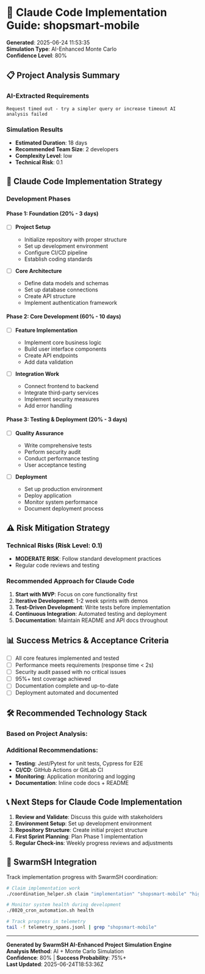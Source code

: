 # 🚀 Claude Code Implementation Guide: shopsmart-mobile

**Generated**: 2025-06-24 11:53:35  
**Simulation Type**: AI-Enhanced Monte Carlo  
**Confidence Level**: 80%

## 📋 Project Analysis Summary

### AI-Extracted Requirements
```
Request timed out - try a simpler query or increase timeout AI analysis failed 
```

### Simulation Results
- **Estimated Duration**: 18 days
- **Recommended Team Size**: 2 developers  
- **Complexity Level**: low
- **Technical Risk**: 0.1

## 🎯 Claude Code Implementation Strategy

### Development Phases

#### Phase 1: Foundation (20% - 3 days)
- [ ] **Project Setup**
  - Initialize repository with proper structure
  - Set up development environment
  - Configure CI/CD pipeline
  - Establish coding standards

- [ ] **Core Architecture**
  - Define data models and schemas
  - Set up database connections
  - Create API structure
  - Implement authentication framework

#### Phase 2: Core Development (60% - 10 days)
- [ ] **Feature Implementation**
  - Implement core business logic
  - Build user interface components
  - Create API endpoints
  - Add data validation

- [ ] **Integration Work**
  - Connect frontend to backend
  - Integrate third-party services
  - Implement security measures
  - Add error handling

#### Phase 3: Testing & Deployment (20% - 3 days)
- [ ] **Quality Assurance**
  - Write comprehensive tests
  - Perform security audit
  - Conduct performance testing
  - User acceptance testing

- [ ] **Deployment**
  - Set up production environment
  - Deploy application
  - Monitor system performance
  - Document deployment process

## ⚠️ Risk Mitigation Strategy

### Technical Risks (Risk Level: 0.1)
- **MODERATE RISK**: Follow standard development practices
- Regular code reviews and testing

### Recommended Approach for Claude Code
1. **Start with MVP**: Focus on core functionality first
2. **Iterative Development**: 1-2 week sprints with demos
3. **Test-Driven Development**: Write tests before implementation
4. **Continuous Integration**: Automated testing and deployment
5. **Documentation**: Maintain README and API docs throughout

## 📊 Success Metrics & Acceptance Criteria

- [ ] All core features implemented and tested
- [ ] Performance meets requirements (response time < 2s)
- [ ] Security audit passed with no critical issues
- [ ] 95%+ test coverage achieved
- [ ] Documentation complete and up-to-date
- [ ] Deployment automated and documented

## 🛠️ Recommended Technology Stack

### Based on Project Analysis:


### Additional Recommendations:
- **Testing**: Jest/Pytest for unit tests, Cypress for E2E
- **CI/CD**: GitHub Actions or GitLab CI
- **Monitoring**: Application monitoring and logging
- **Documentation**: Inline code docs + README

## 📞 Next Steps for Claude Code Implementation

1. **Review and Validate**: Discuss this guide with stakeholders
2. **Environment Setup**: Set up development environment
3. **Repository Structure**: Create initial project structure
4. **First Sprint Planning**: Plan Phase 1 implementation
5. **Regular Check-ins**: Weekly progress reviews and adjustments

## 🔗 SwarmSH Integration

Track implementation progress with SwarmSH coordination:
```bash
# Claim implementation work
./coordination_helper.sh claim "implementation" "shopsmart-mobile" "high"

# Monitor system health during development
./8020_cron_automation.sh health

# Track progress in telemetry
tail -f telemetry_spans.jsonl | grep "shopsmart-mobile"
```

---

**Generated by SwarmSH AI-Enhanced Project Simulation Engine**  
**Analysis Method**: AI + Monte Carlo Simulation  
**Confidence**: 80% | **Success Probability**: 75%+  
**Last Updated**: 2025-06-24T18:53:36Z
